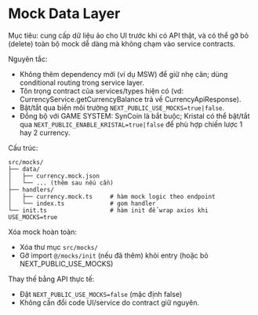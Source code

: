 # Mock Data Layer

Mục tiêu: cung cấp dữ liệu ảo cho UI trước khi có API thật, và có thể gỡ bỏ (delete) toàn bộ mock dễ dàng mà không chạm vào service contracts.

Nguyên tắc:
- Không thêm dependency mới (ví dụ MSW) để giữ nhẹ cân; dùng conditional routing trong service layer.
- Tôn trọng contract của services/types hiện có (vd: CurrencyService.getCurrencyBalance trả về CurrencyApiResponse).
- Bật/tắt qua biến môi trường `NEXT_PUBLIC_USE_MOCKS=true|false`.
- Đồng bộ với GAME SYSTEM: SynCoin là bắt buộc; Kristal có thể bật/tắt qua `NEXT_PUBLIC_ENABLE_KRISTAL=true|false` để phù hợp chiến lược 1 hay 2 currency.

Cấu trúc:
```
src/mocks/
├── data/
│   ├── currency.mock.json
│   └── ... (thêm sau nếu cần)
├── handlers/
│   ├── currency.mock.ts     # hàm mock logic theo endpoint
│   └── index.ts             # gom handler
└── init.ts                  # hàm init để wrap axios khi USE_MOCKS=true
```

Xóa mock hoàn toàn:
- Xóa thư mục `src/mocks/`
- Gỡ import `@/mocks/init` (nếu đã thêm) khỏi entry (hoặc bỏ NEXT_PUBLIC_USE_MOCKS)

Thay thế bằng API thực tế:
- Đặt `NEXT_PUBLIC_USE_MOCKS=false` (mặc định false)
- Không cần đổi code UI/service do contract giữ nguyên.

